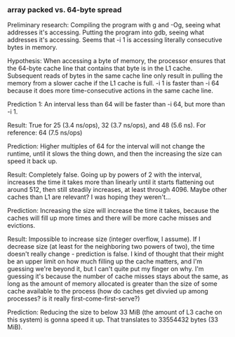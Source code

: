 ### array packed vs. 64-byte spread

Preliminary research: Compiling the program with g and -Og, seeing what
addresses it's accessing. Putting the program into gdb, seeing what addresses
it's accessing. Seems that -i 1 is accessing literally consecutive bytes in memory.

Hypothesis: When accessing a byte of memory, the processor ensures that the 64-byte
cache line that contains that byte is in the L1 cache. Subsequent reads of bytes
in the same cache line only result in pulling the memory from a slower cache if
the L1 cache is full. -i 1 is faster than -i 64 because it does more
time-consecutive actions in the same cache line.

Prediction 1: An interval less than 64 will be faster than -i 64, but more than
-i 1.

Result: True for 25 (3.4 ns/ops), 32 (3.7 ns/ops), and 48 (5.6 ns). For
reference: 64 (7.5 ns/ops)

Prediction: Higher multiples of 64 for the interval will not change the runtime,
until it slows the thing down, and then the increasing the size can speed it
back up.

Result: Completely false. Going up by powers of 2 with the interval, increases
the time it takes more than linearly until it starts flattening out around 512,
then still steadily increases, at least through 4096. Maybe other caches than L1
are relevant? I was hoping they weren't...

Prediction: Increasing the size will increase the time it takes, because the
caches will fill up more times and there will be more cache misses and
evictions.

Result: Impossible to increase size (integer overflow, I assume). If I decrease
size (at least for the neighboring two powers of two), the time doesn't really
change - prediction is false. I kind of thought that their might be an upper
limit on how much filling up the cache matters, and I'm guessing we're beyond
it, but I can't quite put my finger on why. I'm guessing it's because the number
of cache misses stays about the same, as long as the amount of memory allocated
is greater than the size of some cache available to the process (how do caches
get divvied up among processes? is it really first-come-first-serve?)

Prediction: Reducing the size to below 33 MiB (the amount of L3 cache on this
system) is gonna speed it up. That translates to 33554432 bytes (33 MiB).